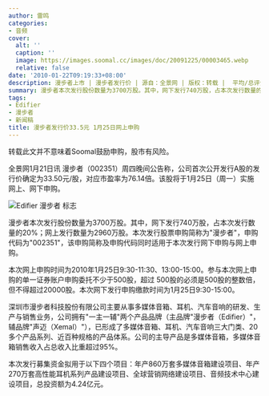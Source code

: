 ```yaml
---
author: 雷鸣
categories:
- 音频
cover:
  alt: ''
  caption: ''
  image: https://images.soomal.cc/images/doc/20091225/00003465.webp
  relative: false
date: '2010-01-22T09:19:33+08:00'
description: 漫步者上市 | 漫步者发行价 | 源自：全景网 | 版权：转载 |  平均/总评分：02.00/4
summary: 漫步者本次发行股份数量为3700万股。其中，网下发行740万股，占本次发行数量的20%；网上发行数量为2960万股。本次发行股票申购简称为"漫步者"，申购代码为"002351"，该申购简称及申购代码同时适用于本次发行网下申购与网上申购。
tags:
- Edifier
- 漫步者
- 新闻稿
title: 漫步者发行价33.5元 1月25日网上申购
---
```


转载此文并不意味着Soomal鼓励申购，股市有风险。



全景网1月21日讯 漫步者（002351）周四晚间公告称，公司首次公开发行A股的发行价确定为33.50元/股，对应市盈率为76.14倍。该股将于1月25日（周一）实施网上、网下申购。



![Edifier 漫步者 标志](https://images.soomal.cc/images/doc/20091225/00003465.webp)



漫步者本次发行股份数量为3700万股。其中，网下发行740万股，占本次发行数量的20%；网上发行数量为2960万股。本次发行股票申购简称为"漫步者"，申购代码为"002351"，该申购简称及申购代码同时适用于本次发行网下申购与网上申购。



本次网上申购时间为2010年1月25日9:30-11:30、13:00-15:00。参与本次网上申购的单一证券账户申购委托不少于500股，超过 
500股的必须是500股的整数倍，但不得超过20000股。本次网下发行申购缴款时间为1月25日9:30-15:00。



深圳市漫步者科技股份有限公司主要从事多媒体音箱、耳机、汽车音响的研发、生产与销售业务，公司拥有"一主一辅"两个产品品牌（主品牌"漫步者（Edifier）"，辅品牌"声迈（Xemal）"），已形成了多媒体音箱、耳机、汽车音响三大门类、20多个产品系列、近百种规格的产品体系。公司的主导产品是多媒体音箱，多媒体音箱销售收入占总收入比重超过95%。



本次发行募集资金拟用于以下四个项目：年产860万套多媒体音箱建设项目、年产270万套高性能耳机系列产品建设项目、全球营销网络建设项目、音频技术中心建设项目，总投资额为4.24亿元。